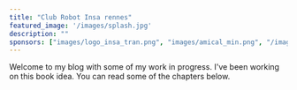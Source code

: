 ```yaml
---
title: "Club Robot Insa rennes"
featured_image: '/images/splash.jpg'
description: ""
sponsors: ["images/logo_insa_tran.png", "images/amical_min.png", "/images/logo_exotec_0.png", "images/faulhaber_front.png", "images/filimprimente3DLogo.jpeg"]
---
```




Welcome to my blog with some of my work in progress. I've been working on this book idea. You can read some of the chapters below.
